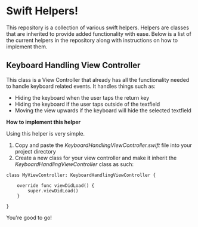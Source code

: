 # Swift Helpers!

This repository is a collection of various swift helpers.
Helpers are classes that are inherited to provide added functionality with ease.
Below is a list of the current helpers in the repository along with instructions on how to implement them.

## Keyboard Handling View Controller

This class is a View Controller that already has all the functionality needed to handle keyboard related events.
It handles things such as:

- Hiding the keyboard when the user taps the return key
- Hiding the keyboard if the user taps outside of the textfield
- Moving the view upwards if the keyboard will hide the selected textfield

**How to implement this helper**

Using this helper is very simple.

1. Copy and paste the _KeyboardHandlingViewController.swift_ file into your project directory
2. Create a new class for your view controller and make it inherit the _KeyboardHandlingViewController_ class as such:

```
class MyViewController: KeyboardHandlingViewController {

    override func viewDidLoad() {
        super.viewDidLoad()
    }

}
```

You're good to go!
